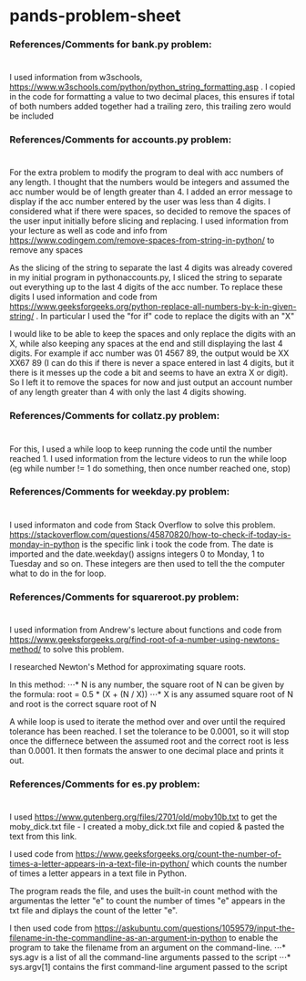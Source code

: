 # **pands-problem-sheet**

### **References/Comments for bank.py problem:**
#
I used information from w3schools, https://www.w3schools.com/python/python_string_formatting.asp . I copied in the code for formatting a value to two decimal places, this ensures if total of both numbers added together had a trailing zero, this trailing zero would be included


### **References/Comments for accounts.py problem:**
#
For the extra problem to modify the program to deal with acc numbers of any length. I thought that the numbers would be integers and assumed the acc number would be of length greater than 4. I added an error message to display if the acc number entered by the user was less than 4 digits. I considered what if there were spaces, so decided to remove the spaces of the user input initially before slicing and replacing. I used information from your lecture as well as code and info from https://www.codingem.com/remove-spaces-from-string-in-python/ to remove any spaces

As the slicing of the string to separate the last 4 digits was already covered in my initial program in pythonaccounts.py, I sliced the string to separate out everything up to the last 4 digits of the acc number. To replace these digits I used information and code from https://www.geeksforgeeks.org/python-replace-all-numbers-by-k-in-given-string/ . In particular I used the "for if" code to replace the digits with an "X"

I would like to be able to keep the spaces and only replace the digits with an X, while also keeping any spaces at the end and still displaying the last 4 digits. For example if acc number was 01 4567 89, the output would be XX XX67 89 (I can do this if there is never a space entered in last 4 digits, but it there is it messes up the code a bit and seems to have an extra X or digit). So I left it to remove the spaces for now and just output an account number of any length greater than 4 with only the last 4 digits showing.


### **References/Comments for collatz.py problem:**
#
For this, I used a while loop to keep running the code until the number reached 1. I used information from the lecture videos to run the while loop (eg while number != 1 do something, then once number reached one, stop)


### **References/Comments for weekday.py problem:**
#
I used informaton and code from Stack Overflow to solve this problem. https://stackoverflow.com/questions/45870820/how-to-check-if-today-is-monday-in-python is the specific link i took the code from. The date is imported and the date.weekday() assigns integers 0 to Monday, 1 to Tuesday and so on. These integers are then used to tell the the computer what to do in the for loop.

### **References/Comments for squareroot.py problem:**
#
I used information from Andrew's lecture about functions and code from https://www.geeksforgeeks.org/find-root-of-a-number-using-newtons-method/ to solve this problem.

I researched Newton's Method for approximating square roots.

In this method:
⋅⋅⋅* N is any number, the square root of N can be given by the formula: 
            root = 0.5 * (X + (N / X)) 
⋅⋅⋅* X is any assumed square root of N and root is the correct square root of N

A while loop is used to iterate the method over and over until the required tolerance has been reached. I set the tolerance to be 0.0001, so it will stop once the differnece between the assumed root and the correct root is less than 0.0001.
It then formats the answer to one decimal place and prints it out.


### **References/Comments for es.py problem:**
#
I used https://www.gutenberg.org/files/2701/old/moby10b.txt to get the moby_dick.txt file - I created a moby_dick.txt file and copied & pasted the text from this link.

I used code from https://www.geeksforgeeks.org/count-the-number-of-times-a-letter-appears-in-a-text-file-in-python/ which counts the number of times a letter appears in a text file in Python.

The program reads the file, and uses the built-in count method with the argumentas the letter "e" to count the number of times "e" appears in the txt file and diplays the count of the letter "e".

I then used code from https://askubuntu.com/questions/1059579/input-the-filename-in-the-commandline-as-an-argument-in-python to enable the program to take the filename from an argument on the command-line.
⋅⋅⋅* sys.agv is a list of all the command-line arguments passed to the script
⋅⋅⋅* sys.argv[1] contains the first command-line argument passed to the script